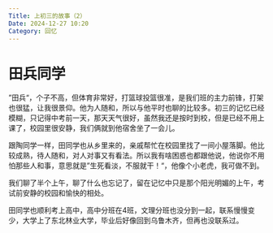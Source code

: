 ```yaml
---
Title: 上初三的故事（2）
Date: 2024-12-27 10:20
Category: 回忆
---
```


# 田兵同学

”田兵“，个子不高，但体育非常好，打篮球投篮很准，是我们班的主力前锋，打架也很猛，让我很景仰。他为人随和，所以与他平时也聊的比较多。初三的记忆已经模糊，只记得中考前一天，那天天气很好，虽然我还是按时到校，但是已经不用上课了，校园里很安静，我们俩就到他宿舍坐了一会儿。

跟陶同学一样，田同学也从乡里来的，亲戚帮忙在校园里找了一间小屋落脚。他比较成熟，待人随和，对人对事又有看法。所以我有啥困惑也都跟他说，他说你不用怕那些人和事，意思就是”生死看淡，不服就干！“，他像个小老虎，我可做不到。

我们聊了半个上午，聊了什么也忘记了，留在记忆中只是那个阳光明媚的上午，考试前安静的校园和愉快的相处。

田同学也顺利考上高中，高中分班在4班，文理分班也没分到一起，联系慢慢变少，大学上了东北林业大学，毕业后好像回到乌鲁木齐，但再也没联系过。





